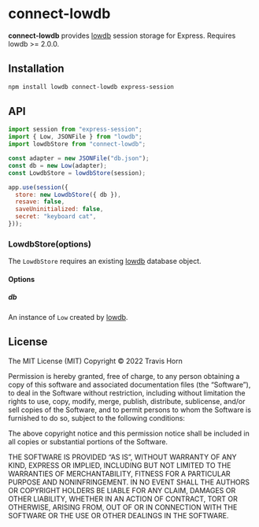 # connect-lowdb

**connect-lowdb** provides [lowdb](https://github.com/typicode/lowdb) session
storage for Express. Requires lowdb >= 2.0.0.

## Installation

```bash
npm install lowdb connect-lowdb express-session
```

## API

```javascript
import session from "express-session";
import { Low, JSONFile } from "lowdb";
import lowdbStore from "connect-lowdb";

const adapter = new JSONFile("db.json");
const db = new Low(adapter);
const LowdbStore = lowdbStore(session);

app.use(session({
  store: new LowdbStore({ db }),
  resave: false,
  saveUninitialized: false,
  secret: "keyboard cat",
}));
```

### LowdbStore(options)

The `LowdbStore` requires an existing [lowdb](https://github.com/typicode/lowdb)
database object.

#### Options

##### db

An instance of `Low` created by [lowdb](https://github.com/typicode/lowdb).

## License

The MIT License (MIT)
Copyright © 2022 Travis Horn

Permission is hereby granted, free of charge, to any person obtaining a copy of
this software and associated documentation files (the “Software”), to deal in
the Software without restriction, including without limitation the rights to
use, copy, modify, merge, publish, distribute, sublicense, and/or sell copies of
the Software, and to permit persons to whom the Software is furnished to do so,
subject to the following conditions:

The above copyright notice and this permission notice shall be included in all
copies or substantial portions of the Software.

THE SOFTWARE IS PROVIDED “AS IS”, WITHOUT WARRANTY OF ANY KIND, EXPRESS OR
IMPLIED, INCLUDING BUT NOT LIMITED TO THE WARRANTIES OF MERCHANTABILITY, FITNESS
FOR A PARTICULAR PURPOSE AND NONINFRINGEMENT. IN NO EVENT SHALL THE AUTHORS OR
COPYRIGHT HOLDERS BE LIABLE FOR ANY CLAIM, DAMAGES OR OTHER LIABILITY, WHETHER
IN AN ACTION OF CONTRACT, TORT OR OTHERWISE, ARISING FROM, OUT OF OR IN
CONNECTION WITH THE SOFTWARE OR THE USE OR OTHER DEALINGS IN THE SOFTWARE.

